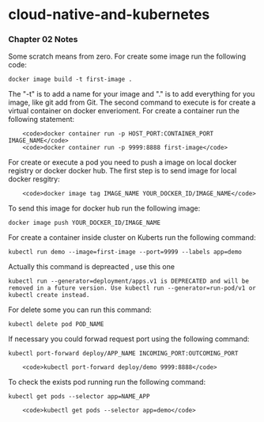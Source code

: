 # cloud-native-and-kubernetes

<h3>Chapter 02 Notes</h3>
<p>
	Some scratch means from zero.
	For create some image run the following code:
</p>
		<code>docker image build -t first-image .</code>

<p>
	The "-t" is to add a name for your image and "." is to add everything for you image, like git add from Git.
	The second command to execute is for create a virtual container on docker enverioment. For create a container run
the following statement:
</p>

		<code>docker container run -p HOST_PORT:CONTAINER_PORT IMAGE_NAME</code>
		<code>docker container run -p 9999:8888 first-image</code>

<p>
	For create or execute a pod you need to push a image on local docker registry or docker docker hub. The first step is to send
image for local docker resgitry:
</p>

		<code>docker image tag IMAGE_NAME YOUR_DOCKER_ID/IMAGE_NAME</code>

<p>
	To send this image for docker hub run the following image:
</p>
		<code>docker image push YOUR_DOCKER_ID/IMAGE_NAME</code>

<p>
	For create a container inside cluster on Kuberts run the following command:
</p>
		<code>kubectl run demo --image=first-image --port=9999 --labels app=demo</code>

<p>
	Actually this command is depreacted , use this one 
</p>
		<code>kubectl run --generator=deployment/apps.v1 is DEPRECATED and will be removed in a future version. Use kubectl run --generator=run-pod/v1 or kubectl create instead.</code>

<p>
	For delete some you can run this command:
</p>
		<code>kubectl delete pod POD_NAME</code>

<p>
	If necessary you could forwad request port using the following command:
</p>	
		<code>kubectl port-forward deploy/APP_NAME INCOMING_PORT:OUTCOMING_PORT</code>

		<code>kubectl port-forward deploy/demo 9999:8888</code>
<p>	
	To check the exists pod running run the following command:
</p>
		<code>kubectl get pods --selector app=NAME_APP</code>

		<code>kubectl get pods --selector app=demo</code>
